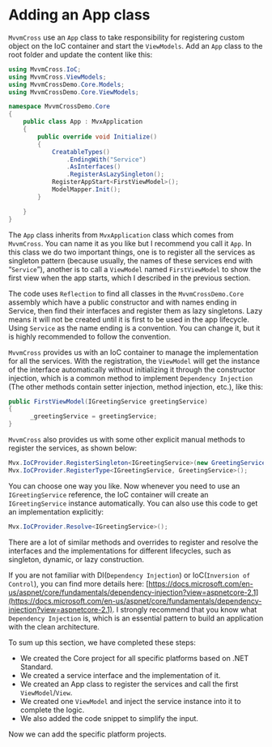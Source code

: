 # Adding an App class

`MvvmCross` use an `App` class to take responsibility for registering custom object on the IoC container and start the `ViewModels`. Add an `App` class to the root folder and update the content like this:

```csharp
using MvvmCross.IoC;
using MvvmCross.ViewModels;
using MvvmCrossDemo.Core.Models;
using MvvmCrossDemo.Core.ViewModels;

namespace MvvmCrossDemo.Core
{
    public class App : MvxApplication
    {
        public override void Initialize()
        {
            CreatableTypes()
                .EndingWith("Service")
                .AsInterfaces()
                .RegisterAsLazySingleton();
            RegisterAppStart<FirstViewModel>();
            ModelMapper.Init();
        }

    }
}
```

The `App` class inherits from `MvxApplication` class which comes from `MvvmCross`. You can name it as you like but I recommend you call it `App`. In this class we do two important things, one is to register all the services as singleton pattern \(because usually, the names of these services end with “`Service`”\), another is to call a `ViewModel` named `FirstViewModel` to show the first view when the app starts, which I described in the previous section.

The code uses `Reflection` to find all classes in the `MvvmCrossDemo.Core` assembly which have a public constructor and with names ending in Service, then find their interfaces and register them as lazy singletons. Lazy means it will not be created until it is first to be used in the app lifecycle. Using `Service` as the name ending is a convention. You can change it, but it is highly recommended to follow the convention.

`MvvmCross` provides us with an IoC container to manage the implementation for all the services. With the registration, the `ViewModel` will get the instance of the interface automatically without initializing it through the constructor injection, which is a common method to implement `Dependency Injection` \(The other methods contain setter injection, method injection, etc.\), like this:

```csharp
public FirstViewModel(IGreetingService greetingService)
{
      _greetingService = greetingService;
}
```

`MvvmCross` also provides us with some other explicit manual methods to register the services, as shown below:

```csharp
Mvx.IoCProvider.RegisterSingleton<IGreetingService>(new GreetingService());
Mvx.IoCProvider.RegisterType<IGreetingService, GreetingService>();
```

You can choose one way you like. Now whenever you need to use an `IGreetingService` reference, the IoC container will create an `IGreetingService` instance automatically. You can also use this code to get an implementation explicitly:

```csharp
Mvx.IoCProvider.Resolve<IGreetingService>();
```

There are a lot of similar methods and overrides to register and resolve the interfaces and the implementations for different lifecycles, such as singleton, dynamic, or lazy construction.

If you are not familiar with DI\(`Dependency Injection`\) or IoC\(`Inversion of Control`\), you can find more details here: [https://docs.microsoft.com/en-us/aspnet/core/fundamentals/dependency-injection?view=aspnetcore-2.1](https://docs.microsoft.com/en-us/aspnet/core/fundamentals/dependency-injection?view=aspnetcore-2.1). I strongly recommend that you know what `Dependency Injection` is, which is an essential pattern to build an application with the clean architecture.

To sum up this section, we have completed these steps:

* We created the Core project for all specific platforms based on .NET Standard.
* We created a service interface and the implementation of it.
* We created an App class to register the services and call the first `ViewModel`/`View`.
* We created one `ViewModel` and inject the service instance into it to complete the logic.
* We also added the code snippet to simplify the input.

Now we can add the specific platform projects.

